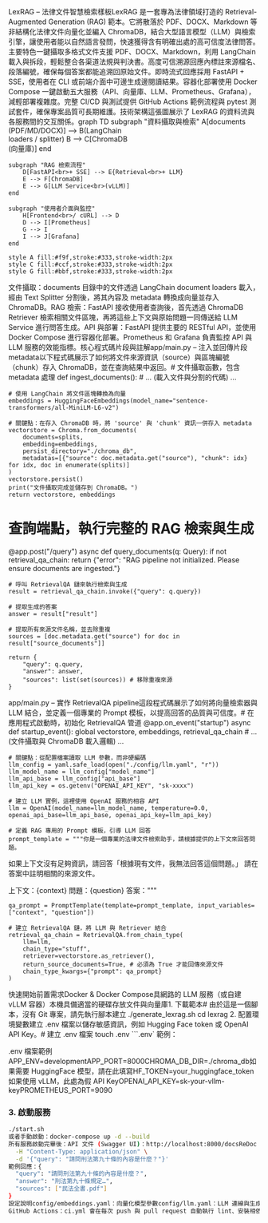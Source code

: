 LexRAG – 法律文件智慧檢索樣板LexRAG 是一套專為法律領域打造的 Retrieval-Augmented Generation (RAG) 範本。它將散落於 PDF、DOCX、Markdown 等非結構化法律文件向量化並編入 ChromaDB，結合大型語言模型（LLM）與檢索引擎，讓使用者能以自然語言發問，快速獲得含有明確出處的高可信度法律問答。主要特色一鍵攝取多格式文件支援 PDF、DOCX、Markdown，利用 LangChain 載入與拆段，輕鬆整合各渠道法規與判決書。高度可信溯源回應內標註來源檔名、段落編號，確保每個答案都能追溯回原始文件。即時流式回應採用 FastAPI + SSE，使用者在 CLI 或前端介面中可邊生成邊閱讀結果。容器化部署使用 Docker Compose 一鍵啟動五大服務（API、向量庫、LLM、Prometheus、Grafana），減輕部署複雜度。完整 CI/CD 與測試提供 GitHub Actions 範例流程與 pytest 測試套件，確保專案品質可長期維護。技術架構這張圖展示了 LexRAG 的資料流與各服務間的交互關係。graph TD
    subgraph "資料攝取與檢索"
        A[documents<br>(PDF/MD/DOCX)] --> B(LangChain<br>loaders / splitter)
        B --> C[ChromaDB<br>(向量庫)]
    end

    subgraph "RAG 檢索流程"
        D[FastAPI<br>+ SSE] --> E{Retrieval<br>+ LLM}
        E --> F[ChromaDB]
        E --> G[LLM Service<br>(vLLM)]
    end

    subgraph "使用者介面與監控"
        H[Frontend<br>/ cURL] --> D
        D --> I[Prometheus]
        G --> I
        I --> J[Grafana]
    end

    style A fill:#f9f,stroke:#333,stroke-width:2px
    style C fill:#ccf,stroke:#333,stroke-width:2px
    style G fill:#bbf,stroke:#333,stroke-width:2px
文件攝取：documents 目錄中的文件透過 LangChain document loaders 載入，經由 Text Splitter 分割後，將其內容及 metadata 轉換成向量並存入 ChromaDB。RAG 檢索：FastAPI 接收使用者查詢後，首先透過 ChromaDB Retriever 檢索相關文件區塊，再將這些上下文與原始問題一同傳送給 LLM Service 進行問答生成。API 與部署：FastAPI 提供主要的 RESTful API，並使用 Docker Compose 進行容器化部署。Prometheus 和 Grafana 負責監控 API 與 LLM 服務的效能指標。核心程式碼片段與註解app/main.py – 注入並回傳片段 metadata以下程式碼展示了如何將文件來源資訊（source）與區塊編號（chunk）存入 ChromaDB，並在查詢結果中返回。# 文件攝取函數，包含 metadata 處理
def ingest_documents():
    # ... (載入文件與分割的代碼) ...

    # 使用 LangChain 將文件區塊轉換為向量
    embeddings = HuggingFaceEmbeddings(model_name="sentence-transformers/all-MiniLM-L6-v2")
    
    # 關鍵點：在存入 ChromaDB 時，將 'source' 與 'chunk' 資訊一併存入 metadata
    vectorstore = Chroma.from_documents(
        documents=splits, 
        embedding=embeddings, 
        persist_directory="./chroma_db",
        metadatas=[{"source": doc.metadata.get("source"), "chunk": idx} for idx, doc in enumerate(splits)]
    )
    vectorstore.persist()
    print("文件攝取完成並儲存到 ChromaDB。")
    return vectorstore, embeddings

# 查詢端點，執行完整的 RAG 檢索與生成
@app.post("/query")
async def query_documents(q: Query):
    if not retrieval_qa_chain:
        return {"error": "RAG pipeline not initialized. Please ensure documents are ingested."}
    
    # 呼叫 RetrievalQA 鏈來執行檢索與生成
    result = retrieval_qa_chain.invoke({"query": q.query})
    
    # 提取生成的答案
    answer = result["result"]
    
    # 提取所有來源文件名稱，並去除重複
    sources = [doc.metadata.get("source") for doc in result["source_documents"]]
    
    return {
        "query": q.query, 
        "answer": answer, 
        "sources": list(set(sources)) # 移除重複來源
    }
app/main.py – 實作 RetrievalQA pipeline這段程式碼展示了如何將向量檢索器與 LLM 結合，並定義一個專業的 Prompt 模板，以提高回答的品質與可信度。# 在應用程式啟動時，初始化 RetrievalQA 管道
@app.on_event("startup")
async def startup_event():
    global vectorstore, embeddings, retrieval_qa_chain
    # ... (文件攝取與 ChromaDB 載入邏輯) ...

    # 關鍵點：從配置檔案讀取 LLM 參數，而非硬編碼
    llm_config = yaml.safe_load(open("./config/llm.yaml", "r"))
    llm_model_name = llm_config["model_name"]
    llm_api_base = llm_config["api_base"]
    llm_api_key = os.getenv("OPENAI_API_KEY", "sk-xxxx") 

    # 建立 LLM 實例，這裡使用 OpenAI 服務的相容 API
    llm = OpenAI(model_name=llm_model_name, temperature=0.0, openai_api_base=llm_api_base, openai_api_key=llm_api_key)
    
    # 定義 RAG 專用的 Prompt 模板，引導 LLM 回答
    prompt_template = """你是一個專業的法律文件檢索助手，請根據提供的上下文來回答問題。
如果上下文沒有足夠資訊，請回答「根據現有文件，我無法回答這個問題。」
請在答案中註明相關的來源文件。

上下文：{context}
問題：{question}
答案："""
    
    qa_prompt = PromptTemplate(template=prompt_template, input_variables=["context", "question"])

    # 建立 RetrievalQA 鏈，將 LLM 與 Retriever 結合
    retrieval_qa_chain = RetrievalQA.from_chain_type(
        llm=llm, 
        chain_type="stuff",
        retriever=vectorstore.as_retriever(),
        return_source_documents=True, # 必須為 True 才能回傳來源文件
        chain_type_kwargs={"prompt": qa_prompt}
    )
快速開始前置需求Docker & Docker Compose具網路的 LLM 服務（或自建 vLLM 容器）本機具備適當的硬碟存放文件與向量庫1. 下載範本# 由於這是一個腳本，沒有 Git 專案，請先執行腳本建立
./generate_lexrag.sh
cd lexrag
2. 配置環境變數建立 .env 檔案以儲存敏感資訊，例如 Hugging Face token 或 OpenAI API Key。# 建立 .env 檔案
touch .env
```.env` 範例：

.env 檔案範例APP_ENV=developmentAPP_PORT=8000CHROMA_DB_DIR=./chroma_db如果需要 HuggingFace 模型，請在此填寫HF_TOKEN=your_huggingface_token如果使用 vLLM，此處為假 API KeyOPENAI_API_KEY=sk-your-vllm-keyPROMETHEUS_PORT=9090
### 3. 啟動服務

```bash
./start.sh
或者手動啟動：docker-compose up -d --build
所有服務啟動完畢後：API 文件 (Swagger UI)：http://localhost:8000/docsReDoc 文件：http://localhost:8000/redocPrometheus：http://localhost:9090Grafana：http://localhost:3000使用範例放置法律文件將欲檢索的 PDF、DOCX 或 Markdown 檔放入 documents/ 目錄。查詢使用 cURL 發送請求：curl -X POST http://localhost:8000/query \
  -H "Content-Type: application/json" \
  -d '{"query": "請問刑法第九十條的內容是什麼？"}'
範例回應：{
  "query": "請問刑法第九十條的內容是什麼？",
  "answer": "刑法第九十條規定…",
  "sources": ["民法全書.pdf"]
}
設定說明config/embeddings.yaml：向量化模型參數config/llm.yaml：LLM 連線與生成參數monitoring/：Prometheus 與 Grafana dashboard 配置tests/：pytest 測試範例測試與 CI/CD本地測試：pytest --maxfail=1 --disable-warnings -v
GitHub Actions：ci.yml 會在每次 push 與 pull request 自動執行 lint、安裝相依、執行測試。可延伸新增部署步驟或對應 staging/production 分支策略。社群與貢獻歡迎提出 issue、PR 或 feature request。建議流程：Fork 本專案建立 feature 分支：git checkout -b feature/your-feature提交程式：git commit -m "新增 XXX 功能"Push 並發起 Pull Request授權本專案採用 MIT License 條款。詳見 LICENSE。
